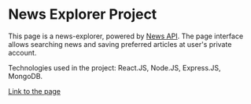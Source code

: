 # News Explorer Project

This page is a news-explorer, powered by [News API](https://newsapi.org/). The page interface allows searching news and saving preferred articles at user's private account.

Technologies used in the project: React.JS, Node.JS, Express.JS, MongoDB.

[Link to the page](https://www.ilia-final.students.nomoreparties.sbs)